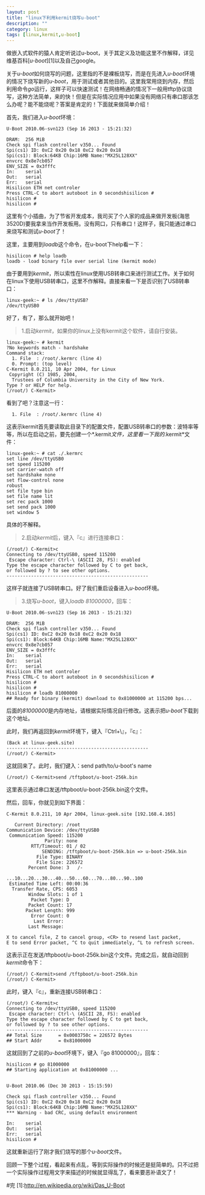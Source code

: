 ```yaml
---
layout: post
title: "linux下利用kermit烧写u-boot"
description: ""
category: linux
tags: [linux,kermit,u-boot]
---
```

 

做嵌入式软件的猿人肯定听说过u-boot，关于其定义及功能这里不作解释，详见维基百科[*u-boot*][1]以及自己google。  

关于*u-boot*如何烧写的问题，这里指的不是裸板烧写，而是在先进入*u-boot*环境的情况下烧写新的*u-boot*，用于测试或者其他目的。这里我常用烧到内存，然后利用命令*go*运行，这样子可以快速测试！在网络畅通的情况下一般用tftp协议烧写，这种方法简单，来的快！但是在实际情况应用中如果没有网络只有串口那该怎么办呢？能不能烧呢？答案是肯定的！下面就来做简单介绍！  

首先，我们进入*u-boot*环境：  

	U-Boot 2010.06-svn123 (Sep 16 2013 - 15:21:32)
	
	DRAM:  256 MiB
	Check spi flash controller v350... Found
	Spi(cs1) ID: 0xC2 0x20 0x18 0xC2 0x20 0x18
	Spi(cs1): Block:64KB Chip:16MB Name:"MX25L128XX"
	envcrc 0x8e7cb057
	ENV_SIZE = 0x3fffc
	In:    serial
	Out:   serial
	Err:   serial
	Hisilicon ETH net controler
	Press CTRL-C to abort autoboot in 0 secondshisilicon # 
	hisilicon # 
	hisilicon #   

这里有个小插曲，为了节省开发成本，我司买了个人家的成品来做开发板(海思3520D)要我拿来当作开发板用。没有网口，只有串口！这样子，我只能通过串口来烧写和测试*u-boot*了！  

这里，主要用到*loadb*这个命令，在u-boot下help看一下：  

	hisilicon # help loadb
	loadb - load binary file over serial line (kermit mode)  

由于要用到*kermit*，所以索性在linux使用USB转串口来进行测试工作。关于如何在linux下使用USB转串口，这里不作解释。直接来看一下是否识别了USB转串口：  

	linux-geek:~ # ls /dev/ttyUSB?
	/dev/ttyUSB0  

好了，有了，那么就开始吧！  

>1.启动*kermit*，如果你的linux上没有kermit这个软件，请自行安装。  

	linux-geek:~ # kermit
	?No keywords match - hardshake
	Command stack:
	  1. File  : /root/.kermrc (line 4)
	  0. Prompt: (top level)
	C-Kermit 8.0.211, 10 Apr 2004, for Linux
	 Copyright (C) 1985, 2004,
	  Trustees of Columbia University in the City of New York.
	Type ? or HELP for help.
	(/root/) C-Kermit>  

看到了吧？注意这一行：  
	
	  1. File  : /root/.kermrc (line 4)  

这表示kermit首先要读取此目录下的配置文件，配置USB转串口的参数：波特率等等，所以在启动之前，要先创建一个*.kermit*文件，这里看一下我的*.kermit*文件：  

	linux-geek:~ # cat ./.kermrc 
	set line /dev/ttyUSB0                                                                                                                
	set speed 115200
	set carrier-watch off 
	set hardshake none
	set flow-control none
	robust
	set file type bin 
	set file name lit 
	set rec pack 1000
	set send pack 1000
	set window 5

具体的不解释。  

>2.启动*kermit*后，键入『c』进行连接串口：  

	(/root/) C-Kermit>c
	Connecting to /dev/ttyUSB0, speed 115200
	 Escape character: Ctrl-\ (ASCII 28, FS): enabled
	Type the escape character followed by C to get back,
	or followed by ? to see other options.
	----------------------------------------------------  

这样子就连接了USB转串口。好了我们重启设备进入*u-boot*环境。  

>3.烧写*u-boot*，键入*loadb 81000000*，回车：  


	U-Boot 2010.06-svn123 (Sep 16 2013 - 15:21:32)
	
	DRAM:  256 MiB
	Check spi flash controller v350... Found
	Spi(cs1) ID: 0xC2 0x20 0x18 0xC2 0x20 0x18
	Spi(cs1): Block:64KB Chip:16MB Name:"MX25L128XX"
	envcrc 0x8e7cb057
	ENV_SIZE = 0x3fffc
	In:    serial
	Out:   serial
	Err:   serial
	Hisilicon ETH net controler
	Press CTRL-C to abort autoboot in 0 secondshisilicon # 
	hisilicon # 
	hisilicon # 
	hisilicon # loadb 81000000  
	## Ready for binary (kermit) download to 0x81000000 at 115200 bps...
后面的*81000000*是内存地址，请根据实际情况自行修改。这表示把*u-boot*下载到这个地址。  

此时，我们再返回到*kermit*环境下，键入『Ctrl+\』，『c』：  

	(Back at linux-geek.site)
	----------------------------------------------------
	(/root/) C-Kermit>

这就回来了。此时，我们键入：send path/to/u-boot's name  

	(/root/) C-Kermit>send /tftpboot/u-boot-256k.bin   

这里表示通过串口发送/tftpboot/u-boot-256k.bin这个文件。  

然后，回车，你就见到如下界面：  

	C-Kermit 8.0.211, 10 Apr 2004, linux-geek.site [192.168.4.165]
	
	   Current Directory: /root
	Communication Device: /dev/ttyUSB0
	 Communication Speed: 115200
	              Parity: none
	         RTT/Timeout: 01 / 02
	             SENDING: /tftpboot/u-boot-256k.bin => u-boot-256k.bin
	           File Type: BINARY
	           File Size: 226572
	        Percent Done: 3   /-
	                          ...10...20...30...40...50...60...70...80...90..100
	 Estimated Time Left: 00:00:36
	  Transfer Rate, CPS: 6053
	        Window Slots: 1 of 1
	         Packet Type: D
	        Packet Count: 17
	       Packet Length: 999
	         Error Count: 0
	          Last Error:
	        Last Message:
	
	X to cancel file, Z to cancel group, <CR> to resend last packet,
	E to send Error packet, ^C to quit immediately, ^L to refresh screen.  

这表示正在发送/tftpboot/u-boot-256k.bin这个文件。完成之后，就自动回到*kermit*命令下：  

	(/root/) C-Kermit>send /tftpboot/u-boot-256k.bin 
	(/root/) C-Kermit>  

此时，键入『c』，重新连接USB转串口：  

	(/root/) C-Kermit>c
	Connecting to /dev/ttyUSB0, speed 115200
	 Escape character: Ctrl-\ (ASCII 28, FS): enabled
	Type the escape character followed by C to get back,
	or followed by ? to see other options.
	----------------------------------------------------
	## Total Size      = 0x0003750c = 226572 Bytes
	## Start Addr      = 0x81000000  

这就回到了之前的*u-boot*环境下，键入『go 81000000』，回车：  

	hisilicon # go 81000000
	## Starting application at 0x81000000 ...
	
	
	U-Boot 2010.06 (Dec 30 2013 - 15:15:59)
	
	Check spi flash controller v350... Found
	Spi(cs1) ID: 0xC2 0x20 0x18 0xC2 0x20 0x18
	Spi(cs1): Block:64KB Chip:16MB Name:"MX25L128XX"
	*** Warning - bad CRC, using default environment
	
	In:    serial
	Out:   serial
	Err:   serial
	hisilicon #   

这就重新运行了刚才我们烧写的那个*u-boot*文件。  

回顾一下整个过程，看起来有点乱，等到实际操作的时候还是挺简单的。只不过把一个实际操作过程用文字来描述的时候就显得乱了，看来要恶补语文了！  

#完
[1]:http://en.wikipedia.org/wiki/Das_U-Boot
